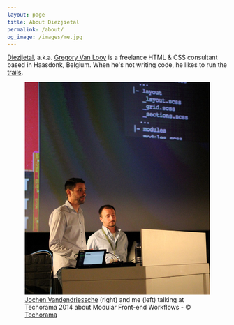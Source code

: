 ```yaml
---
layout: page
title: About Diezjietal
permalink: /about/
og_image: /images/me.jpg
---
```




<span itemprop="worksFor" itemscope itemtype="htpp://schema.org/Organization"><span itemprop="name url">[Diezjietal](http://diezjietal.be)</span>, a.k.a. <span itemprop="name url">[Gregory Van Looy](http://gregoryvanlooy.be)</span> </span> is a <span itemprop="jobTitle">freelance HTML & CSS consultant</span> based in <span itemprop="address" itemscope itemtype="http://schema.org/PostalAddress"><span itemprop="addressLocality">Haasdonk</span>, <span itemprop="addressCountry">Belgium</span></span>. When he's not writing code, he likes to run the [trails](http://bengie.be).

<figure>
	<img src="/img/me.jpg" alt="Gregory Van Looy" itemprop="image" itemscope itemtype="ImageObject">
	<figcaption><a href="http://www.builtbyrobot.com/" rel="friend colleague">Jochen Vandendriessche</a> (right) and me (left) talking at Techorama 2014 about Modular Front-end Workflows - &copy; <a href="http://techorama.be/">Techorama</a></figcaption>
</figure>
